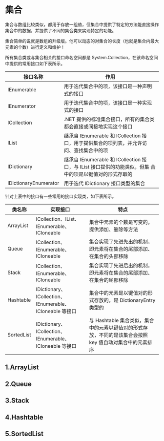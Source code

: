 # 集合



集合与数组比较类似，都用于存放一组值，但集合中提供了特定的方法能直接操作集合中的数据，并提供了不同的集合类来实现特定的功能。

集合简单的说就是数组的升级版。他可以动态的对集合的长度（也就是集合内最大元素的个数）进行定义和维护！

所有集合类或与集合相关的接口命名空间都是 System.Collection，在该命名空间中提供的常用接口如下表所示。

| 接口名称              | 作用                                                         |
| --------------------- | ------------------------------------------------------------ |
| IEnumerable           | 用于迭代集合中的项，该接口是一种声明式的接口                 |
| IEnumerator           | 用于迭代集合中的项，该接口是一种实现式的接口                 |
| ICollection           | .NET 提供的标准集合接口，所有的集合类都会直接或间接地实现这个接口 |
| IList                 | 继承自 IEnumerable 和 ICollection 接口，用于提供集合的项列表，并允许访问、查找集合中的项 |
| IDictionary           | 继承自 IEnumerable 和 ICollection 接口，与 IList 接口提供的功能类似，但集 合中的项是以键值对的形式存取的 |
| IDictionaryEnumerator | 用于迭代 IDictionary 接口类型的集合                          |

针对上表中的接口有一些常用的接口实现类，如下表所示。

| 类名称     | 实现接口                                                   | 特点                                                         |
| ---------- | ---------------------------------------------------------- | ------------------------------------------------------------ |
| ArrayList  | ICollection、IList、IEnumerable、ICloneable                | 集合中元素的个数是可变的，提供添加、删除等方法               |
| Queue      | ICollection、IEnumerable、ICloneable                       | 集合实现了先进先出的机制，即元素将在集合的尾部添加、在集合的头部移除 |
| Stack      | ICollection、IEnumerable、ICloneable                       | 集合实现了先进后出的机制，即元素将在集合的尾部添加、在集合的尾部移除 |
| Hashtable  | IDictionary、ICollection、IEnumerable、 ICloneable 等接口  | 集合中的元素是以键值对的形式存放的，是 DictionaryEntry 类型的 |
| SortedList | IDictionary、ICollection、IEnumerable、  ICloneable 等接口 | 与 Hashtable 集合类似，集合中的元素以键值对的形式存放，不同的是该集合会按照 key 值自动对集合中的元素排序 |

## 1.ArrayList

## 2.Queue

## 3.Stack

## 4.Hashtable

## 5.SortedList

